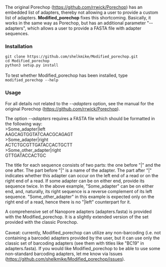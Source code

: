 The original Porechop (https://github.com/rrwick/Porechop) has an embedded list of adapters, thereby not allowing a user to provide a custom list of adapters. <b>Modified_porechop</b> fixes this shortcoming. Basically, it works in the same way as Porechop, but has an additional parameter "--adapters", which allows a user to provide a FASTA file with adapter sequences.

### Installation

`git clone https://github.com/shelkmike/Modified_porechop.git`<BR>
`cd Modified_porechop`<BR>
`python3 setup.py install`<BR>
<BR>
To test whether Modified_porechop has been installed, type
`modified_porechop --help`

### Usage
For all details not related to the <i>--adapters</i> option, see the manual for the original Porechop (https://github.com/rrwick/Porechop).

The option <i>--adapters</i> requires a FASTA file which should be formatted in the following way:<BR>
\>Some_adapter|left<BR>
AAGCAGTGGTATCAACGCAGAGT<BR>
\>Some_adapter|right<BR>
ACTCTGCGTTGATACCACTGCTT<BR>
\>Some_other_adapter|right<BR>
GTTGATACCACTGC<BR>

The title for each sequence consists of two parts: the one before "|" and the one after. The part before "|" is a name of the adapter. The part after "|" indicates whether this adapter can occur on the left end of a read or on the right end of a read. If some adapter can be on either end, provide its sequence twice. In the above example, "Some_adapter" can be on either end, and, naturally, its right sequence is a reverse complement of its left sequence. "Some_other_adapter" in this example is expected only on the right end of a read, hence there is no "|left" counterpart for it.

A comprehensive set of Nanopore adapters (adapters.fasta) is provided with the Modified_porechop. It is a slightly extended version of the set provided with the classic Porechop.<BR><BR>
Caveat: currently, Modified_porechop can utilize any non-barcoding (i.e. not containing a barcode) adapters provided by the user, but it can use only the classic set of barcoding adapters (see them with titles like "BC19" in adapters.fasta). If you would like Modified_porechop to be able to use some non-standard barcoding adapters, let me know via Issues (https://github.com/shelkmike/Modified_porechop/issues).
